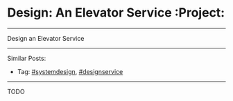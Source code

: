 # Design: An Elevator Service     :Project:


---

Design an Elevator Service  

---

Similar Posts:  
-   Tag: [#systemdesign](https://code.dennyzhang.com/tag/systemdesign), [#designservice](https://code.dennyzhang.com/tag/designservice)

---

TODO